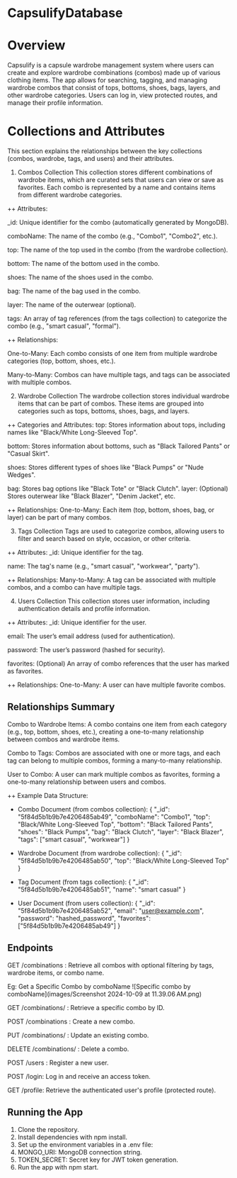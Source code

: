 # CapsulifyDatabase

# Overview
Capsulify is a capsule wardrobe management system where users can create and explore wardrobe combinations (combos) made up of various clothing items. The app allows for searching, tagging, and managing wardrobe combos that consist of tops, bottoms, shoes, bags, layers, and other wardrobe categories. Users can log in, view protected routes, and manage their profile information.

# Collections and Attributes
This section explains the relationships between the key collections (combos, wardrobe, tags, and users) and their attributes.

1. Combos Collection
This collection stores different combinations of wardrobe items, which are curated sets that users can view or save as favorites. Each combo is represented by a name and contains items from different wardrobe categories.

++ Attributes:

_id: Unique identifier for the combo (automatically generated by MongoDB).

comboName: The name of the combo (e.g., "Combo1", "Combo2", etc.).

top: The name of the top used in the combo (from the wardrobe collection).

bottom: The name of the bottom used in the combo.

shoes: The name of the shoes used in the combo.

bag: The name of the bag used in the combo.

layer: The name of the outerwear (optional).

tags: An array of tag references (from the tags collection) to categorize the combo (e.g., "smart casual", "formal").

++ Relationships:

One-to-Many: Each combo consists of one item from multiple wardrobe categories (top, bottom, shoes, etc.).

Many-to-Many: Combos can have multiple tags, and tags can be associated with multiple combos.

2. Wardrobe Collection
The wardrobe collection stores individual wardrobe items that can be part of combos. These items are grouped into categories such as tops, bottoms, shoes, bags, and layers.

++ Categories and Attributes:
top: Stores information about tops, including names like "Black/White Long-Sleeved Top".

bottom: Stores information about bottoms, such as "Black Tailored Pants" or "Casual Skirt".

shoes: Stores different types of shoes like "Black Pumps" or "Nude Wedges".

bag: Stores bag options like "Black Tote" or "Black Clutch".
layer: (Optional) Stores outerwear like "Black Blazer", "Denim Jacket", etc.

++ Relationships:
One-to-Many: Each item (top, bottom, shoes, bag, or layer) can be part of many combos.

3. Tags Collection
Tags are used to categorize combos, allowing users to filter and search based on style, occasion, or other criteria.

++ Attributes:
_id: Unique identifier for the tag.

name: The tag's name (e.g., "smart casual", "workwear", "party").

++ Relationships:
Many-to-Many: A tag can be associated with multiple combos, and a combo can have multiple tags.

4. Users Collection
This collection stores user information, including authentication details and profile information.

++ Attributes:
_id: Unique identifier for the user.

email: The user’s email address (used for authentication).

password: The user’s password (hashed for security).

favorites: (Optional) An array of combo references that the user has marked as favorites.

++ Relationships:
One-to-Many: A user can have multiple favorite combos.

## Relationships Summary
Combo to Wardrobe Items: A combo contains one item from each category (e.g., top, bottom, shoes, etc.), creating a one-to-many relationship between combos and wardrobe items.

Combo to Tags: Combos are associated with one or more tags, and each tag can belong to multiple combos, forming a many-to-many relationship.

User to Combo: A user can mark multiple combos as favorites, forming a one-to-many relationship between users and combos.

++ Example Data Structure:
* Combo Document (from combos collection):
{
    "_id": "5f84d5b1b9b7e4206485ab49",
    "comboName": "Combo1",
    "top": "Black/White Long-Sleeved Top",
    "bottom": "Black Tailored Pants",
    "shoes": "Black Pumps",
    "bag": "Black Clutch",
    "layer": "Black Blazer",
    "tags": ["smart casual", "workwear"]
}


* Wardrobe Document (from wardrobe collection):
{
    "_id": "5f84d5b1b9b7e4206485ab50",
    "top": "Black/White Long-Sleeved Top"
}

* Tag Document (from tags collection):
{
    "_id": "5f84d5b1b9b7e4206485ab51",
    "name": "smart casual"
}

* User Document (from users collection):
{
    "_id": "5f84d5b1b9b7e4206485ab52",
    "email": "user@example.com",
    "password": "hashed_password",
    "favorites": ["5f84d5b1b9b7e4206485ab49"]
}

## Endpoints
GET /combinations
: Retrieve all combos with optional filtering by tags, wardrobe items, or combo name.

Eg: Get a Specific Combo by comboName
![Specific combo by comboName](images/Screenshot 2024-10-09 at 11.39.06 AM.png)

GET /combinations/
: Retrieve a specific combo by ID.

POST /combinations
: Create a new combo.

PUT /combinations/
: Update an existing combo.

DELETE /combinations/
: Delete a combo.

POST /users
: Register a new user.

POST /login: Log in and receive an access token.

GET /profile: Retrieve the authenticated user's profile (protected route).

## Running the App
1. Clone the repository.
2. Install dependencies with npm install.
3. Set up the environment variables in a .env file:
4. MONGO_URI: MongoDB connection string.
5. TOKEN_SECRET: Secret key for JWT token generation.
6. Run the app with npm start.